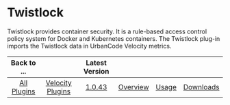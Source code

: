 
Twistlock
=========

Twistlock provides container security. It is a rule-based access control policy system for Docker and Kubernetes
containers. The Twistlock plug-in imports the Twistlock data in UrbanCode Velocity metrics.

|Back to ...||Latest Version||||
| :---: | :---: | :---: | :---: | :---: | :---: |
|[All Plugins](../../index.md)|[Velocity Plugins](../README.md)|[1.0.43](https://raw.githubusercontent.com/UrbanCode/IBM-UCV-PLUGINS/main/files/ucv-ext-twistlock/ucv-ext-twistlock-1.0.43.tar.zip)|[Overview](overview.md)|[Usage](usage.md)|[Downloads](downloads.md)|
